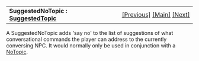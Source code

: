 ---
---
<table width="100%" data-border="0" data-cellspacing="0"
data-cellpadding="3" data-bgcolor="#C0C0C0">
<colgroup>
<col style="width: 50%" />
<col style="width: 50%" />
</colgroup>
<tbody>
<tr>
<td style="text-align: left;"><strong>SuggestedNoTopic : <a
href="suggestedtopic.html">SuggestedTopic</a><br />
</strong></td>
<td style="text-align: right;"><a
href="suggestedyestopic.html">[Previous]</a> <a
href="generalintroduction.html">[Main]</a> <a
href="suggestedtopictree.html">[Next]</a></td>
</tr>
</tbody>
</table>

  
A SuggestedNoTopic adds 'say no' to the list of suggestions of what
conversational commands the player can address to the currently
conversing NPC. It would normally only be used in conjunction with a
[NoTopic](notopic.html).  
  
